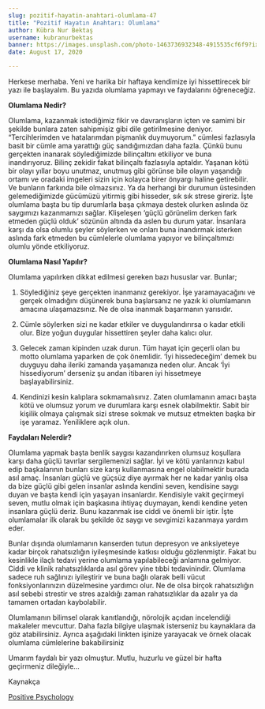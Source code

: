 ```yaml
---
slug: pozitif-hayatin-anahtari-olumlama-47
title: "Pozitif Hayatın Anahtarı: Olumlama"
author: Kübra Nur Bektaş
username: kubranurbektas
banner: https://images.unsplash.com/photo-1463736932348-4915535cf6f9?ixlib=rb-1.2.1&ixid=eyJhcHBfaWQiOjEyMDd9&auto=format&fit=crop&w=889&q=80
date: August 17, 2020

---
```

Herkese merhaba. Yeni ve harika bir haftaya kendimize iyi hissettirecek bir yazı ile başlayalım. Bu yazıda olumlama yapmayı ve faydalarını öğreneceğiz.

**Olumlama Nedir?**

Olumlama, kazanmak istediğimiz fikir ve davranışların içten ve samimi bir şekilde bunlara zaten sahipmişiz gibi dile getirilmesine deniyor. “Tercihlerimden ve hatalarımdan pişmanlık duymuyorum.” cümlesi fazlasıyla basit bir cümle ama yarattığı güç sandığımızdan daha fazla. Çünkü bunu gerçekten inanarak söylediğimizde bilinçaltını etkiliyor ve buna inandırıyoruz. Bilinç zekidir fakat bilinçaltı fazlasıyla aptaldır. Yaşanan kötü bir olayı yıllar boyu unutmaz, unutmuş gibi görünse bile olayın yaşandığı ortamı ve oradaki imgeleri sizin için kolayca birer önyargı haline getirebilir. Ve bunların farkında bile olmazsınız. Ya da herhangi bir durumun üstesinden gelemediğimizde gücümüzü yitirmiş gibi hisseder, sık sık strese gireriz. İşte olumlama başta bu tip durumlarla başa çıkmaya destek olurken aslında öz saygımızı kazanmamızı sağlar. Klişeleşen ‘güçlü görünelim derken fark etmeden güçlü olduk’ sözünün altında da aslen bu durum yatar. İnsanlara karşı da olsa olumlu şeyler söylerken ve onları buna inandırmak isterken aslında fark etmeden bu cümlelerle olumlama yapıyor ve bilinçaltımızı olumlu yönde etkiliyoruz.

**Olumlama Nasıl Yapılır?**

Olumlama yapılırken dikkat edilmesi gereken bazı hususlar var. Bunlar;

1. Söylediğiniz şeye gerçekten inanmanız gerekiyor. İşe yaramayacağını ve gerçek olmadığını düşünerek buna başlarsanız ne yazık ki olumlamanın amacına ulaşamazsınız. Ne de olsa inanmak başarmanın yarısıdır.

2. Cümle söylerken sizi ne kadar etkiler ve duygulandırırsa o kadar etkili olur. Bize yoğun duygular hissettiren şeyler daha kalıcı olur.

3. Gelecek zaman kipinden uzak durun. Tüm hayat için geçerli olan bu motto olumlama yaparken de çok önemlidir. ‘İyi hissedeceğim’ demek bu duyguyu daha ileriki zamanda yaşamanıza neden olur. Ancak ‘İyi hissediyorum’ derseniz şu andan itibaren iyi hissetmeye başlayabilirsiniz.

4. Kendinizi kesin kalıplara sokmamalısınız. Zaten olumlamanın amacı başta kötü ve olumsuz yorum ve durumlara karşı esnek olabilmektir. Sabit bir kişilik olmaya çalışmak sizi strese sokmak ve mutsuz etmekten başka bir işe yaramaz. Yeniliklere açık olun.

**Faydaları Nelerdir?**

Olumlama yapmak başta benlik saygısı kazandırırken olumsuz koşullara karşı daha güçlü tavırlar sergilemenizi sağlar. İyi ve kötü yanlarınızı kabul edip başkalarının bunları size karşı kullanmasına engel olabilmektir burada asıl amaç. İnsanları güçlü ve güçsüz diye ayırmak her ne kadar yanlış olsa da bize güçlü gibi gelen insanlar aslında kendini seven, kendisine saygı duyan ve başta kendi için yaşayan insanlardır. Kendisiyle vakit geçirmeyi seven, mutlu olmak için başkasına ihtiyaç duymayan, kendi kendine yeten insanlara güçlü deriz. Bunu kazanmak ise ciddi ve önemli bir iştir. İşte olumlamalar ilk olarak bu şekilde öz saygı ve sevgimizi kazanmaya yardım eder.

Bunlar dışında olumlamanın kanserden tutun depresyon ve anksiyeteye kadar birçok rahatsızlığın iyileşmesinde katkısı olduğu gözlenmiştir. Fakat bu kesinlikle ilaçlı tedavi yerine olumlama yapılabileceği anlamına gelmiyor. Ciddi ve klinik rahatsızlıklarda asıl görev yine tıbbi tedavinindir. Olumlama sadece ruh sağlınızı iyileştirir ve buna bağlı olarak belli vücut fonksiyonlarınızın düzelmesine yardımcı olur. Ne de olsa birçok rahatsızlığın asıl sebebi strestir ve stres azaldığı zaman rahatsızlıklar da azalır ya da tamamen ortadan kaybolabilir.

Olumlamanın bilimsel olarak kanıtlandığı, nörolojik açıdan incelendiği makaleler mevcuttur. Daha fazla bilgiye ulaşmak isterseniz bu kaynaklara da göz atabilirsiniz. Ayrıca aşağıdaki linkten işinize yarayacak ve örnek olacak olumlama cümlelerine bakabilirsiniz

Umarım faydalı bir yazı olmuştur. Mutlu, huzurlu ve güzel bir hafta geçirmeniz dileğiyle…

Kaynakça

[Positive Psychology](https://positivepsychology.com/daily-affirmations/#:~:text=Positive%20affirmations%2C%20in%20contrast%2C%20are,be%20used%20for%20many%20purposes. "Positive Psychology")